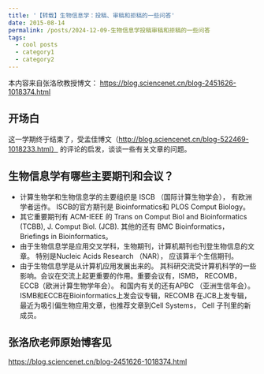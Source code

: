 ```yaml
---
title: '【转载】生物信息学：投稿、审稿和拒稿的一些问答'
date: 2015-08-14
permalink: /posts/2024-12-09-生物信息学投稿审稿和拒稿的一些问答
tags:
  - cool posts
  - category1
  - category2
---
```


本内容来自张洛欣教授博文：
https://blog.sciencenet.cn/blog-2451626-1018374.html



## 开场白
这一学期终于结束了，受孟佳博文（http://blog.sciencenet.cn/blog-522469-1018233.html） 的评论的启发，谈谈一些有关文章的问题。

## 生物信息学有哪些主要期刊和会议？
- 计算生物学和生物信息学的主要组织是 ISCB （国际计算生物学会）， 有欧洲学者运作。 ISCB的官方期刊是 Bioinformatics和 PLOS Comput Biology。
- 其它重要期刊有 ACM-IEEE 的 Trans on Comput Biol and Bioinformatics (TCBB), J. Comput Biol. (JCB). 其他的还有 BMC Bioinformatics，  Briefings in Bioinformatics。
- 由于生物信息学是应用交叉学科，生物期刊，计算机期刊也刊登生物信息的文章。 特别是Nucleic Acids Research （NAR）， 应该算半个生信期刊。
- 由于生物信息学是从计算机应用发展出来的。 其科研交流受计算机科学的一些影响。会议在交流上起更重要的作用。重要会议有，ISMB， RECOMB， ECCB（欧洲计算生物学年会）。 和国内有关的还有APBC （亚洲生信年会）。 ISMB和ECCB在Bioinformatics上发会议专辑，RECOMB 在JCB上发专辑，最近为吸引偏生物应用文章，也推荐文章到Cell Systems， Cell 子刊里的新成员。

## 张洛欣老师原始博客见
https://blog.sciencenet.cn/blog-2451626-1018374.html
